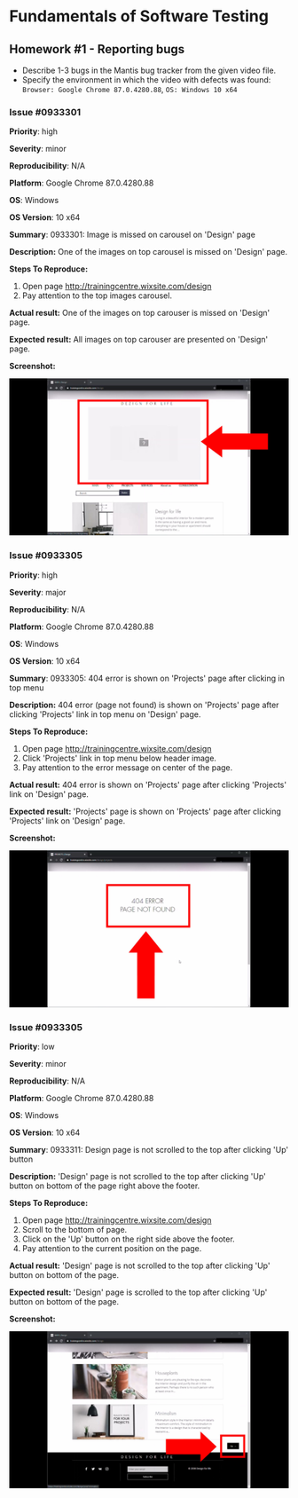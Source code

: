 # Fundamentals of Software Testing

## Homework #1 - Reporting bugs
- Describe 1-3 bugs in the Mantis bug tracker from the given video file. 
- Specify the environment in which the video with defects was found: `Browser: Google Chrome 87.0.4280.88`,  `OS: Windows 10 x64`

### Issue #0933301

**Priority**: high

**Severity**: minor

**Reproducibility**: N/A

**Platform**: Google Chrome 87.0.4280.88

**OS**: Windows

**OS Version**: 10 x64

**Summary**: 0933301: Image is missed on carousel on 'Design' page

**Description:** One of the images on top carousel is missed on 'Design' page.

**Steps To Reproduce:**
1. Open page http://trainingcentre.wixsite.com/design
2. Pay attention to the top images carousel.

**Actual result:** One of the images on top carouser is missed on 'Design' page.

**Expected result:** All images on top carouser are presented on 'Design' page.

**Screenshot:**

![0933301](0933301.jpg)

### Issue #0933305

**Priority**: high

**Severity**: major

**Reproducibility**: N/A

**Platform**: Google Chrome 87.0.4280.88

**OS**: Windows

**OS Version**: 10 x64

**Summary**: 0933305: 404 error is shown on 'Projects' page after clicking in top menu

**Description:** 404 error (page not found) is shown on 'Projects' page after clicking 'Projects' link in top menu on 'Design' page.

**Steps To Reproduce:**
1. Open page http://trainingcentre.wixsite.com/design
2. Click 'Projects' link in top menu below header image.
3. Pay attention to the error message on center of the page.

**Actual result:** 404 error is shown on 'Projects' page after clicking 'Projects' link on 'Design' page.

**Expected result:** 'Projects' page is shown on 'Projects' page after clicking 'Projects' link on 'Design' page.

**Screenshot:**

![0933305](0933305.jpg)

### Issue #0933305

**Priority**: low

**Severity**: minor

**Reproducibility**: N/A

**Platform**: Google Chrome 87.0.4280.88

**OS**: Windows

**OS Version**: 10 x64

**Summary**: 0933311: Design page is not scrolled to the top after clicking 'Up' button

**Description:** 'Design' page is not scrolled to the top after clicking 'Up' button on bottom of the page right above the footer.

**Steps To Reproduce:**
1. Open page http://trainingcentre.wixsite.com/design
2. Scroll to the bottom of page.
3. Click on the 'Up' button on the right side above the footer.
4. Pay attention to the current position on the page.

**Actual result:** 'Design' page is not scrolled to the top after clicking 'Up' button on bottom of the page.

**Expected result:** 'Design' page is scrolled to the top after clicking 'Up' button on bottom of the page.

**Screenshot:**

![0933311](0933311.jpg)
